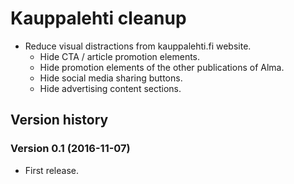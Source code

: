 # Kauppalehti cleanup

- Reduce visual distractions from kauppalehti.fi website.
  - Hide CTA / article promotion elements.
  - Hide promotion elements of the other publications of Alma.
  - Hide social media sharing buttons.
  - Hide advertising content sections.


## Version history

### Version 0.1 (2016-11-07)
- First release.
